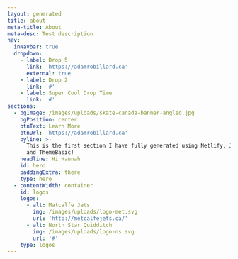 ```yaml
---
layout: generated
title: about
meta-title: About
meta-desc: Test description
nav:
  inNavbar: true
  dropdown:
    - label: Drop 5
      link: 'https://adamrobillard.ca'
      external: true
    - label: Drop 2
      link: '#'
    - label: Super Cool Drop Time
      link: '#'
sections:
  - bgImage: /images/uploads/skate-canada-banner-angled.jpg
    bgPosition: center
    btnText: Learn More
    btnUrl: 'https://adamrobillard.ca'
    byline: >-
      This is the first section I have fully generated using Netlify, Jekyll,
      and ThemeBasic!
    headline: Hi Hannah
    id: hero
    paddingExtra: there
    type: hero
  - contentWidth: container
    id: logos
    logos:
      - alt: Matcalfe Jets
        img: /images/uploads/logo-met.svg
        url: 'http://metcalfejets.ca/'
      - alt: North Star Quidditch
        img: /images/uploads/logo-ns.svg
        url: '#'
    type: logos
---
```

